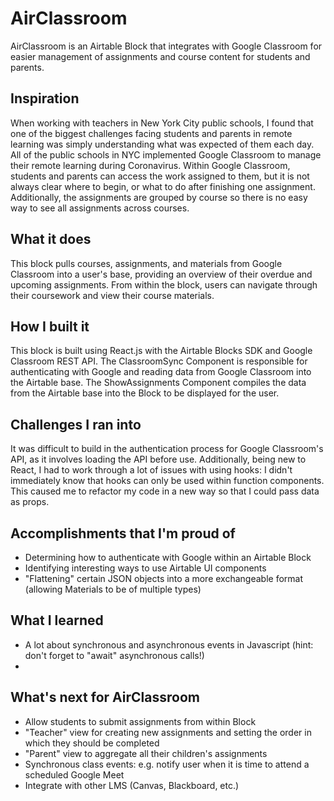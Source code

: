 # AirClassroom

AirClassroom is an Airtable Block that integrates with Google Classroom for easier management of assignments and course content for students and parents.

## Inspiration
When working with teachers in New York City public schools, I found that one of the biggest challenges facing students and parents in remote learning was simply understanding what was expected of them each day. All of the public schools in NYC implemented Google Classroom to manage their remote learning during Coronavirus. Within Google Classroom, students and parents can access the work assigned to them, but it is not always clear where to begin, or what to do after finishing one assignment. Additionally, the assignments are grouped by course so there is no easy way to see all assignments across courses.

## What it does
This block pulls courses, assignments, and materials from Google Classroom into a user's base, providing an overview of their overdue and upcoming assignments. From within the block, users can navigate through their coursework and view their course materials.

## How I built it
This block is built using React.js with the Airtable Blocks SDK and Google Classroom REST API. The ClassroomSync Component is responsible for authenticating with Google and reading data from Google Classroom into the Airtable base. The ShowAssignments Component compiles the data from the Airtable base into the Block to be displayed for the user.

## Challenges I ran into
It was difficult to build in the authentication process for Google Classroom's API, as it involves loading the API before use. Additionally, being new to React, I had to work through a lot of issues with using hooks: I didn't immediately know that hooks can only be used within function components. This caused me to refactor my code in a new way so that I could pass data as props.

## Accomplishments that I'm proud of
* Determining how to authenticate with Google within an Airtable Block
* Identifying interesting ways to use Airtable UI components
* "Flattening" certain JSON objects into a more exchangeable format (allowing Materials to be of multiple types)

## What I learned
* A lot about synchronous and asynchronous events in Javascript (hint: don't forget to "await" asynchronous calls!)
* 

## What's next for AirClassroom
* Allow students to submit assignments from within Block
* "Teacher" view for creating new assignments and setting the order in which they should be completed
* "Parent" view to aggregate all their children's assignments
* Synchronous class events: e.g. notify user when it is time to attend a scheduled Google Meet
* Integrate with other LMS (Canvas, Blackboard, etc.)